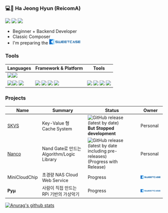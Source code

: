 ### 💻🎵 Ha Jeong Hyun (ReicomA)
<code><a href="https://sweetcase.tistory.com/"><img height="25" src="https://encrypted-tbn0.gstatic.com/images?q=tbn:ANd9GcTJXUGDo3oqNi_96QZyWVI8tPtkRN7zFRvBPg&usqp=CAU"></a></code>
<code><a href="https://soundcloud.com/dj4zokfdkjb5"><img height="25" src="https://image.flaticon.com/icons/png/512/48/48967.png"></a></code>
<code><a href="https://www.youtube.com/channel/UCE8PYLb_Cw1dkkvIOMHLCiA"><img height="25" src="https://e7.pngegg.com/pngimages/901/503/png-clipart-black-play-button-icon-youtube-computer-icons-social-media-play-button-angle-rectangle.png"></a></code>
* Beginner + Backend Developer
* Classic Composer
* I'm preparing the ![SweetCase](https://github.com/ReicomA/ReicomA/blob/master/%EC%9E%90%EC%82%B0%201xxxhdpi.png)

### Tools
|Languages|Framework & Platform|Tools|
|---|---|---|
|<code><img height="25" src="https://camo.githubusercontent.com/91de473fa3f2f749a56effc3e64f1049d108251f/68747470733a2f2f75706c6f61642e77696b696d656469612e6f72672f77696b6970656469612f636f6d6d6f6e732f7468756d622f632f63332f507974686f6e2d6c6f676f2d6e6f746578742e7376672f37363870782d507974686f6e2d6c6f676f2d6e6f746578742e7376672e706e67"></code><code><img height="25" src="https://cdn.iconscout.com/icon/free/png-512/c-programming-569564.png"></code>
<code><img height="25" src="https://post-phinf.pstatic.net/MjAxNzAzMjhfMjYw/MDAxNDkwNjY1NDkxNTkw.X94ztffwPOCDs90nzw1_p9TOTqMuyEKgVw8n8baQb9og.IhyZEkUI_rXZHNQnzFjj3xeUE0sKTnOQQ7dHqdOPdqIg.PNG/Java.png?type=w1200"></code><code><img height="25" src="https://miro.medium.com/max/720/0*3GXaTw_TP-oFLmXJ.png"></code> <code><img height="25" src="https://upload.wikimedia.org/wikipedia/commons/thumb/7/74/Kotlin-logo.svg/1024px-Kotlin-logo.svg.png"></code>|<code><img height="25" src="https://cdn1.iconfinder.com/data/icons/logotypes/32/android-512.png"></code> <code><img height="25" src="https://encrypted-tbn0.gstatic.com/images?q=tbn:ANd9GcSkzyQBAph9cg79kgAt3LTh4PqYNuv9c56IOQ&usqp=CAU"></code> <code><img height="25" src="https://cdn.iconscout.com/icon/free/png-256/raspberry-pi-3-569254.png"></code> <code><img height="25" src="https://assets.webiconspng.com/uploads/2017/09/Linux-PNG-Image-15946-300x285.png"></code>|<code><img height="25" src="https://cdn.icon-icons.com/icons2/2148/PNG/512/terminal_icon_131942.png"></code> <code><img height="25" src="https://cdn.worldvectorlogo.com/logos/visual-studio-code-1.svg"></code> <code><img height="25" src="https://mblogthumb-phinf.pstatic.net/MjAyMDA1MTJfNjgg/MDAxNTg5Mjc4MDAwMTc5.IbO0wplSOOEAGRAsAsAck8CVJ-Yy8-AoptLtcdkbuBYg.ArK3yQlPC4ok3aY7l-3VIHUdCBr6PvcIwr5KZmR6i5og.JPEG.storyclass/SE-51c58922-1eb6-4bc6-8adc-032592d79590.jpg?type=w800"></code> <code><img height="25" src="https://d1.awsstatic.com/sdks-and-tools/eclipse%20icon%201.3778a4cbe978d8dfd73c091706e26aa6c57c65aa.jpeg"></code>|

### Projects
|Name|Summary|Status|Owner|
|---|---|---|---|
|[SKVS](https://github.com/ReicomA/SKVS)|Key-Value 형 Cache System|![GitHub release (latest by date)](https://img.shields.io/github/v/release/Re-Coma/SKVS) **But Stopped development**|Personal|
|[Nanco](https://github.com/ReicomA/Nanco)|Nand Gate로 만드는 Algorithm/Logic Library|![GitHub release (latest by date including pre-releases)](https://img.shields.io/github/v/release/ReicomA/Nanco?include_prereleases&style=flat-square) (Progress with Release)|Personal|
|MiniCloudChip|초경량 NAS Cloud Web Service|Progress|![SweetCase](https://github.com/ReicomA/ReicomA/blob/master/%EC%9E%90%EC%82%B0%201xxxhdpi.png)|
|**Pyμ**|사람이 직접 만드는 RPi 기반의 가상악기|Progress|![SweetCase](https://github.com/ReicomA/ReicomA/blob/master/%EC%9E%90%EC%82%B0%201xxxhdpi.png)|


[![Anurag's github stats](https://github-readme-stats.vercel.app/api?username=ReicomA)](https://github.com/anuraghazra/github-readme-stats)

